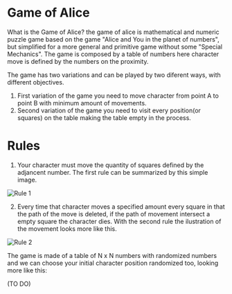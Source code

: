 # Game of Alice

What is the Game of Alice? the game of alice is mathematical and numeric puzzle game based on the game "Alice and You in the planet of numbers", but simplified for a more general and primitive game without some "Special Mechanics".
The game is composed by a table of numbers here character move is defined by the numbers on the proximity.

The game has two variations and can be played by two diferent ways, with different objectives.
1. First variation of the game you need to move character from point A to point B with minimum amount of movements.
2. Second variation of the game you need to visit every position(or squares) on the table making the table empty in the process.

# Rules

1. Your character must move the quantity of squares defined by the adjancent number.
The first rule can  be summarized by this simple image.

![Rule 1](https://adeveloper-image-host.s3.us-east-2.amazonaws.com/alice_game_rules_1.png)

2. Every time that character moves a specified amount every square in that the path of the move is deleted,
if the path of movement intersect a empty square the character dies.
With the second rule the ilustration of the movement looks more like this.

![Rule 2](https://adeveloper-image-host.s3.us-east-2.amazonaws.com/alice_game_rules_2.png)

The game is made of a table of N x N numbers with randomized numbers and we can choose your initial character position randomized too, looking more like this:

(TO DO)








